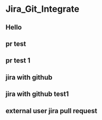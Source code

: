 # Jira_Git_Integrate

## Hello

## pr test

## pr test 1

## jira with github

## jira with github test1

## external user jira pull request
